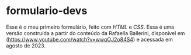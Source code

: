 # formulario-devs
Esse é o meu primeiro formulário, feito com *HTML* e *CSS*. Essa é uma versão construída a partir do conteúdo da Rafaella Ballerini, disponível em (https://www.youtube.com/watch?v=wwqOJ2o84S4) e acessada em agosto de 2023.
